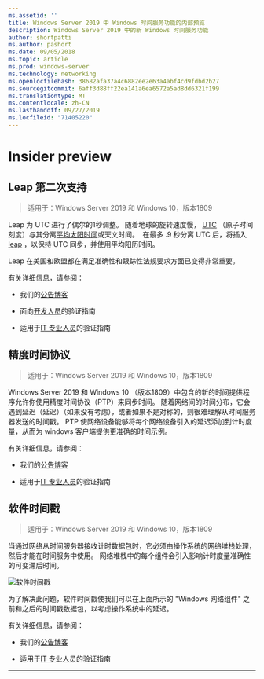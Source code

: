 ```yaml
---
ms.assetid: ''
title: Windows Server 2019 中 Windows 时间服务功能的内部预览
description: Windows Server 2019 中的新 Windows 时间服务功能
author: shortpatti
ms.author: pashort
ms.date: 09/05/2018
ms.topic: article
ms.prod: windows-server
ms.technology: networking
ms.openlocfilehash: 38682afa37a4c6882ee2e63a4abf4cd9fdbd2b27
ms.sourcegitcommit: 6aff3d88ff22ea141a6ea6572a5ad8dd6321f199
ms.translationtype: MT
ms.contentlocale: zh-CN
ms.lasthandoff: 09/27/2019
ms.locfileid: "71405220"
---
```

# <a name="insider-preview"></a>Insider preview 


## <a name="leap-second-support"></a>Leap 第二次支持


>适用于：Windows Server 2019 和 Windows 10，版本1809

Leap 为 UTC 进行了偶尔的1秒调整。 随着地球的旋转速度慢， [UTC](https://en.wikipedia.org/wiki/Coordinated_Universal_Time) （原子时间刻度）与其分离[平均太阳时间](https://en.wikipedia.org/wiki/Solar_time#Mean_solar_time)或天文时间。  在最多 .9 秒分离 UTC 后，将插入[leap](https://en.wikipedia.org/wiki/Leap_second) ，以保持 UTC 同步，并使用平均阳历时间。

Leap 在美国和欧盟都在满足准确性和跟踪性法规要求方面已变得非常重要。

有关详细信息，请参阅：

-  我们的[公告博客](https://blogs.technet.microsoft.com/networking/2018/07/18/top10-ws2019-hatime/)

-  面向[开发人员](https://aka.ms/Dev-LeapSecond)的验证指南

-  适用于[IT 专业人员](https://aka.ms/ITPro-LeapSecond)的验证指南


## <a name="precision-time-protocol"></a>精度时间协议

>适用于：Windows Server 2019 和 Windows 10，版本1809

Windows Server 2019 和 Windows 10 （版本1809）中包含的新的时间提供程序允许你使用精度时间协议（PTP）来同步时间。 随着网络间的时间分布，它会遇到延迟（延迟）（如果没有考虑），或者如果不是对称的，则很难理解从时间服务器发送的时间戳。 PTP 使网络设备能够将每个网络设备引入的延迟添加到计时度量，从而为 windows 客户端提供更准确的时间示例。

有关详细信息，请参阅：

-  我们的[公告博客](https://blogs.technet.microsoft.com/networking/2018/07/18/top10-ws2019-hatime/)

-  适用于[IT 专业人员](https://aka.ms/PTPValidation)的验证指南


## <a name="software-timestamping"></a>软件时间戳

>适用于：Windows Server 2019 和 Windows 10，版本1809

当通过网络从时间服务器接收计时数据包时，它必须由操作系统的网络堆栈处理，然后才能在时间服务中使用。 网络堆栈中的每个组件会引入影响计时度量准确性的可变滞后时间。

![软件时间戳](../media/Windows-Time-Service/software-timestamping.png)

为了解决此问题，软件时间戳使我们可以在上面所示的 "Windows 网络组件" 之前和之后的时间戳数据包，以考虑操作系统中的延迟。

有关详细信息，请参阅：

-  我们的[公告博客](https://blogs.technet.microsoft.com/networking/2018/07/18/top10-ws2019-hatime/)

-  适用于[IT 专业人员](https://github.com/Microsoft/SDN/blob/master/FeatureGuide/Validation%20Guide%20-%20RS5%20-%20Software%20Timestamping.docx)的验证指南



---